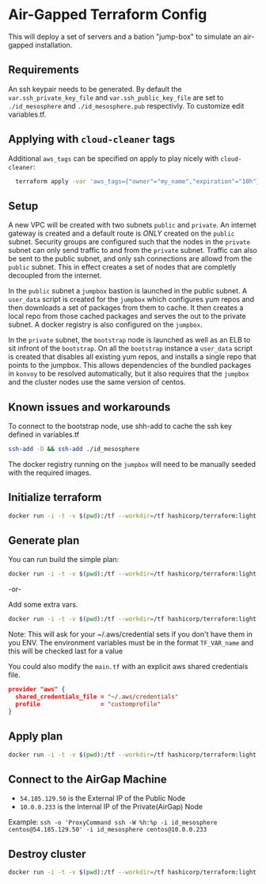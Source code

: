 # Air-Gapped Terraform Config

This will deploy a set of servers and a bation "jump-box" to simulate an
air-gapped installation. 

## Requirements

An ssh keypair needs to be generated. By default the
`var.ssh_private_key_file` and `var.ssh_public_key_file` are set to
`./id_mesosphere` and `./id_mesosphere.pub` respectivly. To customize edit variables.tf.

## Applying with `cloud-cleaner` tags

Additional `aws_tags` can be specified on apply to play nicely with
`cloud-cleaner`:

```bash
  terraform apply -var 'aws_tags={"owner"="my_name","expiration"="10h"}' ag.tfplan
```

## Setup

A new VPC will be created with two subnets `public` and `private`. An internet
gateway is created and a default route is *ONLY* created on the `public`
subnet. Security groups are configured such that the nodes in the `private`
subnet can only send traffic to and from the `private` subnet. Traffic can
also be sent to the public subnet, and only ssh connections are allowd from
the `public` subnet. This in effect creates a set of nodes that are completly
decoupled from the internet.

In the `public` subnet a `jumpbox` bastion is launched in the public subnet. A
`user_data` script is created for the `jumpbox` which configures yum repos and
then downloads a set of packages from them to cache. It then creates a local
repo from those cached packages and serves the out to the private subnet. A
docker registry is also configured on the `jumpbox`.


In the `private` subnet, the `bootstrap` node is launched as
well as an ELB to sit infront of the `bootstrap`. On all the
`bootstrap` instance a `user_data` script is created that
disables all existing yum repos, and installs a single repo that points to
the jumpbox. This allows dependencies of the bundled packages in `konvoy` to
be resolved automatically, but it also requires that the `jumpbox` and the
cluster nodes use the same version of centos.

## Known issues and workarounds
To connect to the bootstrap node, use shh-add to cache the ssh key defined in
variables.tf
```bash
ssh-add -D && ssh-add ./id_mesosphere
```

The docker registry running on the `jumpbox` will need to be manually seeded
with the required images.

## Initialize terraform

```bash
docker run -i -t -v $(pwd):/tf --workdir=/tf hashicorp/terraform:light init
```

## Generate plan

You can run build the simple plan:

```bash
docker run -i -t -v $(pwd):/tf --workdir=/tf hashicorp/terraform:light plan -out=ag.tfplan
```

-or-

Add some extra vars.

```bash
docker run -i -t -v $(pwd):/tf --workdir=/tf hashicorp/terraform:light plan -var 'aws_tags={"owner"="my_name","expiration"="10h"}' -var 'cluster_name="air_gap_test"' -out=ag.tfplan
```

Note: This will ask for your ~/.aws/credential sets if you don't have them in you ENV. 
The environment variables must be in the format `TF_VAR_name` and this will be checked last for a value

You could also modify the `main.tf` with an explicit aws shared credentials file.

```json
provider "aws" {
  shared_credentials_file = "~/.aws/credentials"
  profile                 = "customprofile"
}
```

## Apply plan

```bash
docker run -i -t -v $(pwd):/tf --workdir=/tf hashicorp/terraform:light apply ag.tfplan
```

## Connect to the AirGap Machine

* `54.185.129.50` is the External IP of the Public Node
* `10.0.0.233` is the Internal IP of the Private(AirGap) Node

Example: 
`ssh -o 'ProxyCommand ssh -W %h:%p -i id_mesosphere centos@54.185.129.50' -i id_mesosphere centos@10.0.0.233`

## Destroy cluster

```bash
docker run -i -t -v $(pwd):/tf --workdir=/tf hashicorp/terraform:light destroy --force
```


